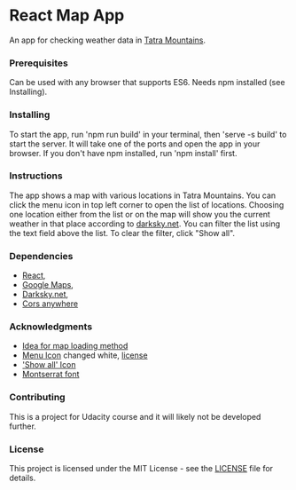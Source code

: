 # React Map App
An app for checking weather data in [Tatra Mountains](https://en.wikipedia.org/wiki/Tatra_Mountains).

### Prerequisites
Can be used with any browser that supports ES6. Needs npm installed (see Installing).

### Installing
To start the app, run 'npm run build' in your terminal, then 'serve -s build' to start the server. It will take one of the ports and open the app in your browser.
If you don't have npm installed, run 'npm install' first.

### Instructions
The app shows a map with various locations in Tatra Mountains. You can click the menu icon in top left corner to open the list of locations. Choosing one location either from the list or on the map will show you the current weather in that place according to [darksky.net](https://darksky.net/poweredby/).
You can filter the list using the text field above the list. To clear the filter, click "Show all".

### Dependencies
* [React](https://reactjs.org/),
* [Google Maps](https://developers.google.com/maps/documentation/),
* [Darksky.net](https://darksky.net/poweredby/),
* [Cors anywhere](https://cors-anywhere.herokuapp.com/)

### Acknowledgments
* [Idea for map loading method](https://stackoverflow.com/a/51437173)
* [Menu Icon](https://www.iconfinder.com/icons/134216/hamburger_lines_menu_icon) changed white, [license](https://creativecommons.org/licenses/by-sa/3.0/)
* ['Show all' Icon](https://fontawesome.com/icons/angle-double-down?style=solid)
* [Montserrat font](https://fonts.google.com/specimen/Montserrat)

### Contributing
This is a project for Udacity course and it will likely not be developed further.

### License
This project is licensed under the MIT License - see the [LICENSE](https://github.com/Trufs/udacity-map-app/blob/master/LICENSE) file for details.

